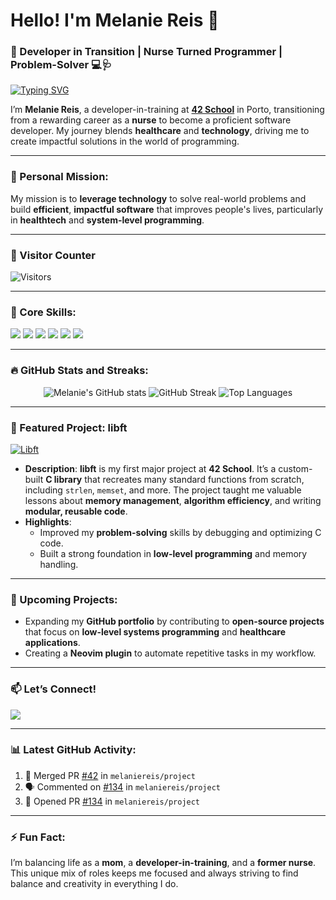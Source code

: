 # Hello! I'm Melanie Reis 👋

### 🌟 Developer in Transition | Nurse Turned Programmer | Problem-Solver 💻🩺

[![Typing SVG](https://readme-typing-svg.demolab.com/?lines=Developer+in+Training;Nurse+Turned+Programmer;Building+Solutions+for+Healthcare)](https://git.io/typing-svg)

I’m **Melanie Reis**, a developer-in-training at **[42 School](https://www.42porto.com)** in Porto, transitioning from a rewarding career as a **nurse** to become a proficient software developer. My journey blends **healthcare** and **technology**, driving me to create impactful solutions in the world of programming.

---

### 🎯 Personal Mission:
My mission is to **leverage technology** to solve real-world problems and build **efficient**, **impactful software** that improves people's lives, particularly in **healthtech** and **system-level programming**.

---

### 🌟 Visitor Counter
<p align="left">
  <img src="https://visitor-badge.glitch.me/badge?page_id=melaniereis.visitor-badge" alt="Visitors" />
</p>

---

### 🚀 Core Skills:
<p align="left">
  <img src="https://img.shields.io/badge/C-%2300599C.svg?style=for-the-badge&logo=c&logoColor=white" />
  <img src="https://img.shields.io/badge/Bash-%23121011.svg?style=for-the-badge&logo=gnu-bash&logoColor=white" />
  <img src="https://img.shields.io/badge/Makefile-%2300ADD8.svg?style=for-the-badge&logo=gnu&logoColor=white" />
  <img src="https://img.shields.io/badge/Neovim-%2357A143.svg?style=for-the-badge&logo=neovim&logoColor=white" />
  <img src="https://img.shields.io/badge/Linux-%23FCC624.svg?style=for-the-badge&logo=linux&logoColor=black" />
  <img src="https://img.shields.io/badge/Git-%23F05032.svg?style=for-the-badge&logo=git&logoColor=white" />
</p>

---

### 🔥 GitHub Stats and Streaks:
<p align="center">
  <img src="https://github-readme-stats.vercel.app/api?username=melaniereis&show_icons=true&theme=radical" alt="Melanie's GitHub stats" />
  <img src="https://github-readme-streak-stats.herokuapp.com/?user=melaniereis&theme=radical" alt="GitHub Streak" />
  <img src="https://github-readme-stats.vercel.app/api/top-langs/?username=melaniereis&layout=compact&theme=radical" alt="Top Languages" />
</p>

---

### 💼 Featured Project: **libft**
[![Libft](https://img.shields.io/badge/-View%20Repository-brightgreen?style=for-the-badge&logo=github&link=https://github.com/melaniereis/libft)](https://github.com/melaniereis/libft)

- **Description**: **libft** is my first major project at **42 School**. It’s a custom-built **C library** that recreates many standard functions from scratch, including `strlen`, `memset`, and more. The project taught me valuable lessons about **memory management**, **algorithm efficiency**, and writing **modular, reusable code**.
- **Highlights**:
  - Improved my **problem-solving** skills by debugging and optimizing C code.
  - Built a strong foundation in **low-level programming** and memory handling.

---

### 🔭 Upcoming Projects:
- Expanding my **GitHub portfolio** by contributing to **open-source projects** that focus on **low-level systems programming** and **healthcare applications**.
- Creating a **Neovim plugin** to automate repetitive tasks in my workflow.

---

### 📫 Let’s Connect!
<p align="left">
  <a href="https://www.linkedin.com/in/melanie-ferraz-reis-622229a5?utm_source=share&utm_campaign=share_via&utm_content=profile&utm_medium=ios_app">
    <img src="https://img.shields.io/badge/-Melanie%20Reis-blue?style=for-the-badge&logo=Linkedin&logoColor=white" />
  </a>
</p>

---

### 📊 Latest GitHub Activity:
<!--START_SECTION:activity-->
1. 🎉 Merged PR [#42](https://github.com/melaniereis/project/pull/42) in `melaniereis/project`
2. 🗣 Commented on [#134](https://github.com/melaniereis/project/issues/134) in `melaniereis/project`
3. 💪 Opened PR [#134](https://github.com/melaniereis/project/pull/134) in `melaniereis/project`
<!--END_SECTION:activity-->

---

### ⚡ Fun Fact:
I’m balancing life as a **mom**, a **developer-in-training**, and a **former nurse**. This unique mix of roles keeps me focused and always striving to find balance and creativity in everything I do.
